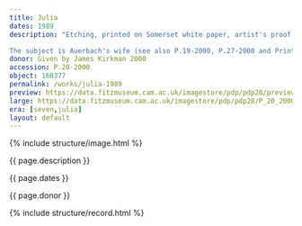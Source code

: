 ```yaml
---
title: Julia
dates: 1989
description: "Etching, printed on Somerset white paper, artist's proof outside the published edition of 50.

The subject is Auerbach's wife (see also P.19-2000, P.27-2000 and Prints of Julia), who was established as a regular weekly sitter for the artist."
donor: Given by James Kirkman 2000
accession: P.20-2000
object: 160377
permalink: /works/julia-1989
preview: https://data.fitzmuseum.cam.ac.uk/imagestore/pdp/pdp28/preview_P_20_2000.jpg
large: https://data.fitzmuseum.cam.ac.uk/imagestore/pdp/pdp28/P_20_2000.jpg
era: [seven,julia]
layout: default
---
```

{% include structure/image.html %}

{{ page.description }}

{{ page.dates }}

{{ page.donor }}

{% include structure/record.html %}
